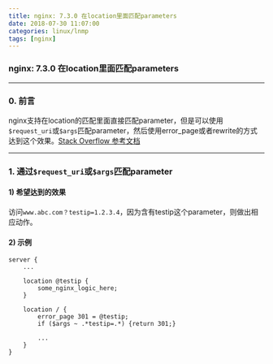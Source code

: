 ```yaml
---
title: nginx: 7.3.0 在location里面匹配parameters
date: 2018-07-30 11:07:00
categories: linux/lnmp
tags: [nginx]
---
```

### nginx: 7.3.0 在location里面匹配parameters

---

### 0. 前言
nginx支持在location的匹配里面直接匹配parameter，但是可以使用`$request_uri`或`$args`匹配parameter，然后使用error_page或者rewrite的方式达到这个效果。[Stack Overflow 参考文档](https://serverfault.com/questions/811912/can-nginx-location-blocks-match-a-url-query-string)

---

### 1. 通过`$request_uri`或`$args`匹配parameter
#### 1) 希望达到的效果
访问`www.abc.com？testip=1.2.3.4`，因为含有testip这个parameter，则做出相应动作。

#### 2) 示例
```
server {
    ...

    location @testip {
        some_nginx_logic_here;
    }
    
    location / {
        error_page 301 = @testip;
        if ($args ~ .*testip=.*) {return 301;}
        
        ...
    }
}
```